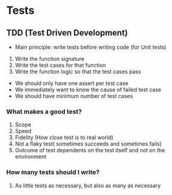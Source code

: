 # Tests

## TDD (Test Driven Development)

- Main principle: write tests before writing code (for Unit tests)

1. Write the function signature
2. Write the test cases for that function
3. Write the function logic so that the test cases pass

- We should only have one assert per test case
- We immediately want to know the cause of failed test case
- We should have minimum number of test cases

### What makes a good test?

1. Scope
2. Speed
3. Fidelity (How close test is to real world)
4. Not a flaky test( sometimes succeeds and sometimes fails)
5. Outcome of test dependents on the test itself and not on the environment

### How many tests should I write?

1. As little tests as necessary, but also as many as necessary
